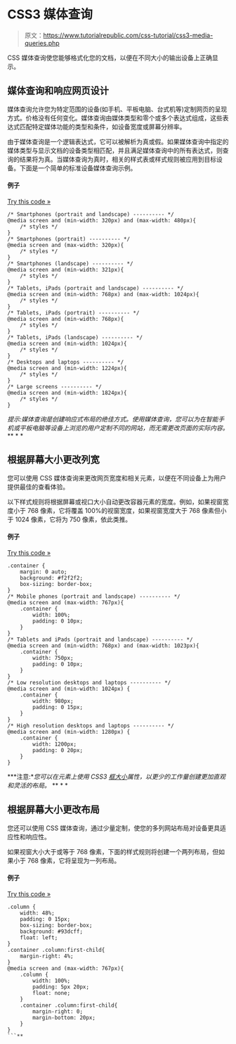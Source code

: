 # CSS3 媒体查询

> 原文：<https://www.tutorialrepublic.com/css-tutorial/css3-media-queries.php>

CSS 媒体查询使您能够格式化您的文档，以便在不同大小的输出设备上正确显示。

## 媒体查询和响应网页设计

媒体查询允许您为特定范围的设备(如手机、平板电脑、台式机等)定制网页的呈现方式。价格没有任何变化。媒体查询由媒体类型和零个或多个表达式组成，这些表达式匹配特定媒体功能的类型和条件，如设备宽度或屏幕分辨率。

由于媒体查询是一个逻辑表达式，它可以被解析为真或假。如果媒体查询中指定的媒体类型与显示文档的设备类型相匹配，并且满足媒体查询中的所有表达式，则查询的结果将为真。当媒体查询为真时，相关的样式表或样式规则被应用到目标设备。下面是一个简单的标准设备媒体查询示例。

#### 例子

[Try this code »](../codelab.php?topic=css3&file=media-queries "Try this code using online Editor")

```
/* Smartphones (portrait and landscape) ---------- */
@media screen and (min-width: 320px) and (max-width: 480px){
    /* styles */
}
/* Smartphones (portrait) ---------- */
@media screen and (max-width: 320px){
    /* styles */
}
/* Smartphones (landscape) ---------- */
@media screen and (min-width: 321px){
    /* styles */
}
/* Tablets, iPads (portrait and landscape) ---------- */
@media screen and (min-width: 768px) and (max-width: 1024px){
    /* styles */
}
/* Tablets, iPads (portrait) ---------- */
@media screen and (min-width: 768px){
    /* styles */
}
/* Tablets, iPads (landscape) ---------- */
@media screen and (min-width: 1024px){
    /* styles */
}
/* Desktops and laptops ---------- */
@media screen and (min-width: 1224px){
    /* styles */
}
/* Large screens ---------- */
@media screen and (min-width: 1824px){
    /* styles */
}
```

 *提示:媒体查询是创建响应式布局的绝佳方式。使用媒体查询，您可以为在智能手机或平板电脑等设备上浏览的用户定制不同的网站，而无需更改页面的实际内容。*  ** * *

## 根据屏幕大小更改列宽

您可以使用 CSS 媒体查询来更改网页宽度和相关元素，以便在不同设备上为用户提供最佳的查看体验。

以下样式规则将根据屏幕或视口大小自动更改容器元素的宽度。例如，如果视窗宽度小于 768 像素，它将覆盖 100%的视窗宽度，如果视窗宽度大于 768 像素但小于 1024 像素，它将为 750 像素，依此类推。

#### 例子

[Try this code »](../codelab.php?topic=css3&file=change-container-width-using-media-query "Try this code using online Editor")

```
.container {
    margin: 0 auto;
    background: #f2f2f2;
    box-sizing: border-box;
}
/* Mobile phones (portrait and landscape) ---------- */
@media screen and (max-width: 767px){
    .container {
        width: 100%;
        padding: 0 10px;
    }
}
/* Tablets and iPads (portrait and landscape) ---------- */
@media screen and (min-width: 768px) and (max-width: 1023px){
    .container {
        width: 750px;
        padding: 0 10px;
    }
}
/* Low resolution desktops and laptops ---------- */
@media screen and (min-width: 1024px) {
    .container {
        width: 980px;
        padding: 0 15px;
    }
}
/* High resolution desktops and laptops ---------- */
@media screen and (min-width: 1280px) {
    .container {
        width: 1200px;
        padding: 0 20px;
    }
}
```

 ***注意:**您可以在元素上使用 CSS3 [框大小](css3-box-sizing.php)属性，以更少的工作量创建更加直观和灵活的布局。*  ** * *

## 根据屏幕大小更改布局

您还可以使用 CSS 媒体查询，通过少量定制，使您的多列网站布局对设备更具适应性和响应性。

如果视窗大小大于或等于 768 像素，下面的样式规则将创建一个两列布局，但如果小于 768 像素，它将呈现为一列布局。

#### 例子

[Try this code »](../codelab.php?topic=css3&file=make-responsive-design-with-media-query "Try this code using online Editor")

```
.column {
    width: 48%;
    padding: 0 15px;
    box-sizing: border-box;
    background: #93dcff;
    float: left;
}
.container .column:first-child{
    margin-right: 4%;
}
@media screen and (max-width: 767px){
    .column {
        width: 100%;
        padding: 5px 20px;
        float: none;
    }
    .container .column:first-child{
        margin-right: 0;
        margin-bottom: 20px;
    }
}
```**